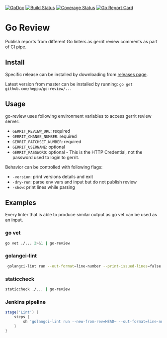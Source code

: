 [![GoDoc](https://godoc.org/github.com/heppu/go-review?status.svg)](https://godoc.org/github.com/heppu/go-review)
[![Build Status](https://travis-ci.com/heppu/go-review.svg?branch=master)](https://travis-ci.com/heppu/go-review)
[![Coverage Status](https://coveralls.io/repos/github/heppu/go-review/badge.svg?branch=master)](https://coveralls.io/github/heppu/go-review?branch=master)
[![Go Report Card](https://goreportcard.com/badge/github.com/heppu/go-review)](https://goreportcard.com/report/github.com/heppu/go-review)

# Go Review
Publish reports from different Go linters as gerrit review comments as part of CI pipe.

## Install

Specific release can be installed by downloading from [releases page](https://github.com/heppu/go-review/releases).

Latest version from master can be installed by running: `go get github.com/heppu/go-review/...`

## Usage

go-review uses following environment variables to access gerrit review server:

- `GERRIT_REVIEW_URL`: required
- `GERRIT_CHANGE_NUMBER`: required
- `GERRIT_PATCHSET_NUMBER`: required
- `GERRIT_USERNAME`: optional
- `GERRIT_PASSWORD`: optional - This is the HTTP Credential, not the password
  used to login to gerrit.

Behavior can be controlled with following flags:

 - `-version`: print versions details and exit
 - `-dry-run`: parse env vars and input but do not publish review
 - `-show`: print lines while parsing

## Examples
Every linter that is able to produce similar output as go vet can be used as an input.

### go vet

```sh
go vet ./... 2>&1 | go-review
```

### golangci-lint

```sh
 golangci-lint run --out-format=line-number --print-issued-lines=false | go-review
```

### staticcheck

```sh
staticcheck ./... | go-review
```

### Jenkins pipeline

```groovy
stage('Lint') {
    steps {
        sh 'golangci-lint run --new-from-rev=HEAD~ --out-format=line-number --print-issued-lines=false | go-review'
    }
}
```


